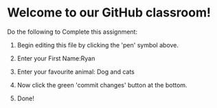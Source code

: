 # Welcome to our GitHub classroom!

Do the following to Complete this assignment:

1. Begin editing this file by clicking the 'pen' symbol above.

2. Enter your First Name:Ryan

3. Enter your favourite animal: Dog and cats


4. Now click the green 'commit changes' button at the bottom.

5. Done!
